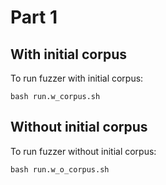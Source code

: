 # Part 1

## With initial corpus
To run fuzzer with initial corpus:
```
bash run.w_corpus.sh
```

## Without initial corpus
To run fuzzer without initial corpus:
```
bash run.w_o_corpus.sh
```